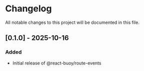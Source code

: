 # Changelog

All notable changes to this project will be documented in this file.

## [0.1.0] - 2025-10-16

### Added
- Initial release of @react-buoy/route-events
